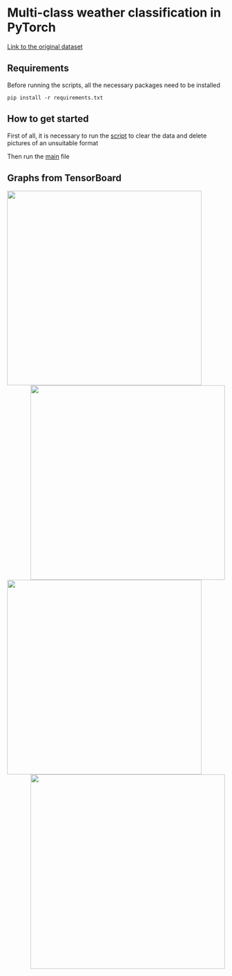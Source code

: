 
# Multi-class weather classification in PyTorch
[Link to the original dataset](https://data.mendeley.com/datasets/4drtyfjtfy/1?ref=hackernoon.com)

## Requirements
Before running the scripts, all the necessary packages need to be installed

``` pip install -r requirements.txt ```


## How to get started

First of all, it is necessary to run the [script](https://github.com/maypink/WeatherDataset/blob/main/work_with_data/remove_script.py) to clear the data and delete pictures of an unsuitable format

Then run the [main](https://github.com/maypink/WeatherDataset/blob/main/main.py) file


## Graphs from TensorBoard
 
<p align="left"><img src="https://raw.githubusercontent.com/maypink/WeatherDataset/2607017fae32425f58c6632c0cfbe72fcedde076/images/Accuracy_train%20(1).svg" align="left" width="450"></p>
<p align="right"><img src="https://raw.githubusercontent.com/maypink/WeatherDataset/2607017fae32425f58c6632c0cfbe72fcedde076/images/Accuracy_test%20(1).svg" align="right" width="450"></p>



<p align="left"><img src="https://raw.githubusercontent.com/maypink/WeatherDataset/2607017fae32425f58c6632c0cfbe72fcedde076/images/Loss_train%20(1).svg" align="left" width="450"></p>
<p align="right"><img src="https://raw.githubusercontent.com/maypink/WeatherDataset/2607017fae32425f58c6632c0cfbe72fcedde076/images/Loss_test%20(1).svg" align="right" width="450"></p>
